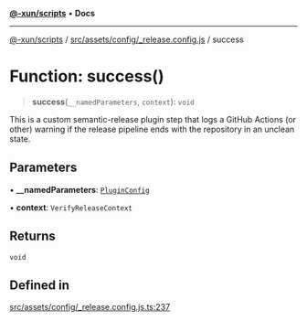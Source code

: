 [**@-xun/scripts**](../../../../../README.md) • **Docs**

***

[@-xun/scripts](../../../../../README.md) / [src/assets/config/\_release.config.js](../README.md) / success

# Function: success()

> **success**(`__namedParameters`, `context`): `void`

This is a custom semantic-release plugin step that logs a GitHub Actions (or
other) warning if the release pipeline ends with the repository in an unclean
state.

## Parameters

• **\_\_namedParameters**: [`PluginConfig`](../type-aliases/PluginConfig.md)

• **context**: `VerifyReleaseContext`

## Returns

`void`

## Defined in

[src/assets/config/\_release.config.js.ts:237](https://github.com/Xunnamius/xscripts/blob/ea7b98342d9aa37d18f7398603d7c15f580a5312/src/assets/config/_release.config.js.ts#L237)
